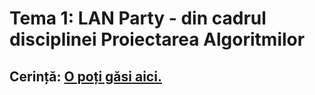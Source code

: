 # Tema 1: LAN Party - din cadrul disciplinei Proiectarea Algoritmilor

## Cerință: [O poți găsi aici.](https://ocw.cs.pub.ro/courses/sda-ab/tema1)

